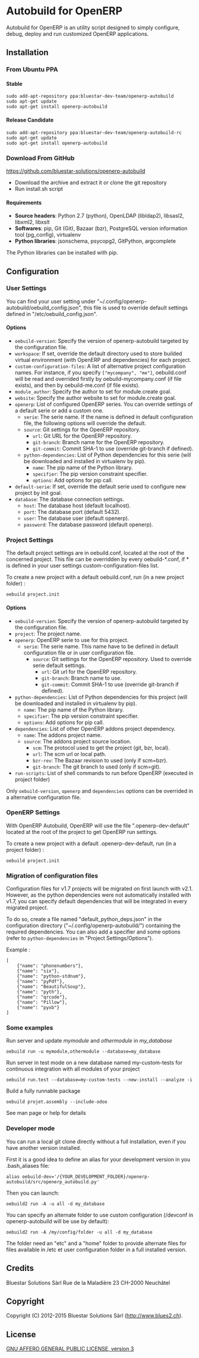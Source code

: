 # Autobuild for OpenERP

Autobuild for OpenERP is an utility script designed to simply configure, debug, deploy and run customized OpenERP applications.

## Installation

### From Ubuntu PPA

#### Stable

    sudo add-apt-repository ppa:bluestar-dev-team/openerp-autobuild
    sudo apt-get update
    sudo apt-get install openerp-autobuild

#### Release Candidate

    sudo add-apt-repository ppa:bluestar-dev-team/openerp-autobuild-rc
    sudo apt-get update
    sudo apt-get install openerp-autobuild

### Download From GitHub

https://github.com/bluestar-solutions/openerp-autobuild

* Download the archive and extract it or clone the git repository
* Run install.sh script

#### Requirements

* **Source headers**: Python 2.7 (python), OpenLDAP (libldap2), libsasl2, libxml2, libxslt
* **Softwares**: pip, Git (Git), Bazaar (bzr), PostgreSQL version information tool (pg_config), virtualenv
* **Python libraries**: jsonschema, psycopg2, GitPython, argcomplete

The Python libraries can be installed with pip.

## Configuration

### User Settings

You can find your user setting under "~/.config/openerp-autobuild/oebuild_config.json", this file is
used to override default settings defined in "/etc/oebuild_config.json".

#### Options

* ``oebuild-version``: Specify the version of openerp-autobuild targeted by the configuration file.
* ``workspace``: If set, override the default directory used to store builded virtual environment (with OpenERP and dependencies) for each project.
* ``custom-configuration-files``: A list of alternative project configuration names. For instance, if you specify ``["mycompany", "me"]``,
  oebuild.conf will be read and overrided firstly by oebuild-mycompany.conf (if file exists), and then by oebuild-me.conf (if file exists).
* ``module_author``: Specify the author to set for module.create goal.
* ``website``: Specify the author website to set for module.create goal.
* ``openerp``: List of configured OpenERP series. You can override settings of a default serie or add a custom one.
    * ``serie``: The serie name. If the name is defined in default configuration file, the following options will override the default.
    * ``source``: Git settings for the OpenERP repository.
        * ``url``: Git URL for the OpenERP repository.
        * ``git-branch``: Branch name for the OpenERP repository.
        * ``git-commit``: Commit SHA-1 to use (override git-branch if defined).
    * ``python-dependencies``: List of Python dependencies for this serie (will be downloaded and installed in virtualenv by pip).
        * ``name``: The pip name of the Python library.
        * ``specifier``: The pip version constraint specifier.
        * ``options``: Add options for pip call.
* ``default-serie``: If set, override the default serie used to configure new project by init goal.
* ``database``: The database connection settings.
    * ``host``: The database host (default localhost).
    * ``port``: The database port (default 5432).
    * ``user``: The database user (default openerp).
    * ``password``: The database password (default openerp).

### Project Settings

The default project settings are in oebuild.conf, located at the root of the concerned project. This file can be overridden by every oebuild-*.conf,
if * is defined in your user settings custom-configuration-files list.

To create a new project with a default oebuild.conf, run (in a new project folder) :

    oebuild project.init

#### Options

* ``oebuild-version``: Specify the version of openerp-autobuild targeted by the configuration file.
* ``project``: The project name.
* ``openerp``: OpenERP serie to use for this project.
    * ``serie``: The serie name. This name have to be defined in default configuration file or in user configuration file.
        * ``source``: Git settings for the OpenERP repository. Used to override serie default settings.
            * ``url``: Git url for the OpenERP repository.
            * ``git-branch``: Branch name to use.
            * ``git-commit``: Commit SHA-1 to use (override git-branch if defined).
* ``python-dependencies``: List of Python dependencies for this project (will be downloaded and installed in virtualenv by pip).
    * ``name``: The pip name of the Python library.
    * ``specifier``: The pip version constraint specifier.
    * ``options``: Add options for pip call.
* ``dependencies``: List of other OpenERP addons project dependency.
    * ``name``: The addons project name.
    * ``source``: The addons project source location.
        * ``scm``: The protocol used to get the project (git, bzr, local).
        * ``url``: The scm url or local path.
        * ``bzr-rev``: The Bazaar revision to used (only if scm=bzr).
        * ``git-branch``: The git branch to used (only if scm=git).
* ``run-scripts``: List of shell commands to run before OpenERP (executed in project folder)

Only ``oebuild-version``, ``openerp`` and ``dependencies`` options can be overrided in a alternative configuration file.

### OpenERP Settings

With OpenERP Autobuild, OpenERP will use the file ".openerp-dev-default" located at the root of the project to get OpenERP run settings.

To create a new project with a default .openerp-dev-default, run (in a project folder) :

    oebuild project.init

### Migration of configuration files

Configuration files for v1.7 projects will be migrated on first launch with v2.1.
However, as the python dependencies were not automatically installed with v1.7, you can specify default dependencies that will be integrated in every migrated project.

To do so, create a file named "default_python_deps.json" in the configuration directory ("~/.config/openerp-autobuild/") containing the required dependencies.
You can also add a specifier and some options (refer to ``python-dependencies`` in "Project Settings/Options").

Example :

    [
        {"name": "phonenumbers"},
        {"name": "six"},
        {"name": "python-stdnum"},
        {"name": "pyPdf"},
        {"name": "BeautifulSoup"},
        {"name": "pyth"},
        {"name": "qrcode"},
        {"name": "Pillow"},
        {"name": "pyxb"}
    ]

### Some examples

Run server and update _mymodule_ and _othermodule_ in _my_database_

    oebuild run -u mymodule,othermodule --database=my_database

Run server in test mode on a new database named my-custom-tests for continuous integration with all modules of your project

    oebuild run.test --database=my-custom-tests --new-install --analyze -i

Build a fully runnable package

    oebuild projet.assembly --include-odoo

See man page or help for details

### Developer mode

You can run a local git clone directly without a full installation, even
if you have another version installed.

First it is a good idea to define an alias for your development version in you .bash_aliases file:

    alias oebuild-dev='/{YOUR_DEVELOPMENT_FOLDER}/openerp-autobuild/src/openerp_autobuild.py'

Then you can launch:

    oebuild2 run -A -u all -d my_database

You can specify an alternate folder to use custom configuration (/devconf in openerp-autobuild will be use by default):

    oebuild2 run -A /my/config/folder -u all -d my_database

The folder need an "etc" and a "home" folder to provide alternate files for files available in /etc et user configuration folder in a full installed version.

## Credits

Bluestar Solutions Sàrl
Rue de la Maladière 23
CH-2000 Neuchâtel

## Copyright

Copyright (C) 2012-2015 Bluestar Solutions Sàrl (<http://www.blues2.ch>).

## License

[GNU AFFERO GENERAL PUBLIC LICENSE, version 3](http://www.gnu.org/licenses/agpl-3.0.html)
